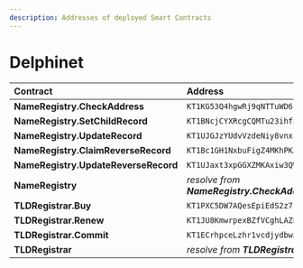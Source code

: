 ```yaml
---
description: Addresses of deployed Smart Contracts
---
```


# Delphinet

| Contract | Address | BCD |
| :--- | :--- | :--- |
| **NameRegistry.CheckAddress** | `KT1KG53Q4hgwRj9qNTTuWD6iRnCC9f3h6pXa` | [🔗](https://better-call.dev/delphinet/KT1KG53Q4hgwRj9qNTTuWD6iRnCC9f3h6pXa) |
| **NameRegistry.SetChildRecord** | `KT1BNcjCYXRcgCQMTu23ihf8kgD5KL7mKdxS` | [🔗](https://better-call.dev/delphinet/KT1BNcjCYXRcgCQMTu23ihf8kgD5KL7mKdxS) |
| **NameRegistry.UpdateRecord** | `KT1UJGJzYUdvVzdeNiy8vnxavuTGBufXEPAq` | [🔗](https://better-call.dev/delphinet/KT1UJGJzYUdvVzdeNiy8vnxavuTGBufXEPAq) |
| **NameRegistry.ClaimReverseRecord** | `KT1Bc1GH1NxbuFigZ4MKhPKAK5xmbpKRHedV` | [🔗](https://better-call.dev/delphinet/KT1Bc1GH1NxbuFigZ4MKhPKAK5xmbpKRHedV) |
| **NameRegistry.UpdateReverseRecord** | `KT1UJaxt3xpGGXZMKAxiw3QWZ7VbFCDVprTP` | [🔗](https://better-call.dev/delphinet/KT1UJaxt3xpGGXZMKAxiw3QWZ7VbFCDVprTP) |
| **NameRegistry** | _resolve from **NameRegistry.CheckAddress**_ | [🔗](https://better-call.dev/delphinet/KT1T2PLafSDtZkC4aSUrVNaRuq1Cp3m1NUNb) |
| **TLDRegistrar.Buy** | `KT1PXC5DW7AQesEpiEdS2z7rUM7PfLPwDHoW` | [🔗](https://better-call.dev/delphinet/KT1PXC5DW7AQesEpiEdS2z7rUM7PfLPwDHoW) |
| **TLDRegistrar.Renew** | `KT1JU8KmwrpexBZfVCghLAZHg8uj5DwSXBqv` | [🔗](https://better-call.dev/delphinet/KT1JU8KmwrpexBZfVCghLAZHg8uj5DwSXBqv) |
| **TLDRegistrar.Commit** | `KT1ECrhpceLzhr1vcdjydbwANboaN28jx5YG` | [🔗](https://better-call.dev/delphinet/KT1ECrhpceLzhr1vcdjydbwANboaN28jx5YG) |
| **TLDRegistrar** | _resolve from **TLDRegistrar.Buy**_ | [🔗](https://better-call.dev/delphinet/KT1TQG3nK1pFyy5fzJRaq3dZkW1rwK92D1DX) |


